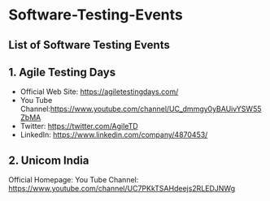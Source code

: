 # Software-Testing-Events
## List of Software Testing Events
## 1. Agile Testing Days

- Official Web Site: https://agiletestingdays.com/
- You Tube Channel:https://www.youtube.com/channel/UC_dmmgy0yBAUivYSW55ZbMA
- Twitter: https://twitter.com/AgileTD
- LinkedIn: https://www.linkedin.com/company/4870453/

## 2. Unicom India
Official Homepage:
You Tube Channel: https://www.youtube.com/channel/UC7PKkTSAHdeejs2RLEDJNWg



